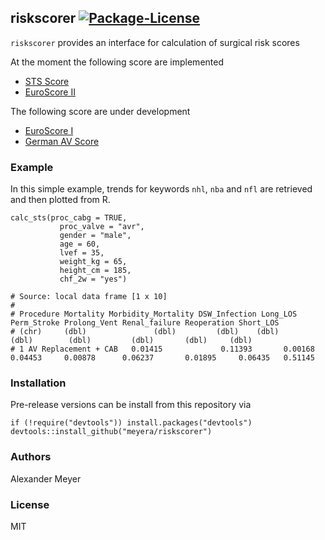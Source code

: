 
## riskscorer [![Package-License](https://img.shields.io/github/license/mashape/apistatus.svg)](https://opensource.org/licenses/MIT) 

`riskscorer` provides an interface for calculation of surgical risk scores

At the moment the following score are implemented

* [STS Score](http://riskcalc.sts.org/)
* [EuroScore II](http://www.euroscore.org)

The following score are under development

* [EuroScore I](http://www.euroscore.org)
* [German AV Score](http://doi.org/10.1093/ejcts/ezt114)

### Example

In this simple example, trends for keywords `nhl`, `nba` and `nfl` are
retrieved and then plotted from R.

``` {.r}
calc_sts(proc_cabg = TRUE,
           proc_valve = "avr",
           gender = "male",
           age = 60,
           lvef = 35,
           weight_kg = 65,
           height_cm = 185,
           chf_2w = "yes")

# Source: local data frame [1 x 10]
# 
# Procedure Mortality Morbidity_Mortality DSW_Infection Long_LOS Perm_Stroke Prolong_Vent Renal_failure Reoperation Short_LOS
# (chr)     (dbl)               (dbl)         (dbl)    (dbl)       (dbl)        (dbl)         (dbl)       (dbl)     (dbl)
# 1 AV Replacement + CAB   0.01415             0.11393       0.00168  0.04453     0.00878      0.06237       0.01895     0.06435   0.51145
```



### Installation

Pre-release versions can be install from this repository via

``` {.r}
if (!require("devtools")) install.packages("devtools")
devtools::install_github("meyera/riskscorer")
```

### Authors

Alexander Meyer

### License

MIT
